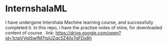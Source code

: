 # InternshalaML
I have undergone Intershala Machine learning course, and successfully completed it.
In this repo, i have the practise notes of mine, for downloaded content of course .
link: https://drive.google.com/open?id=1ctpVVgISwfM7tsjUZqc5Z4ilx7qFDx8h
